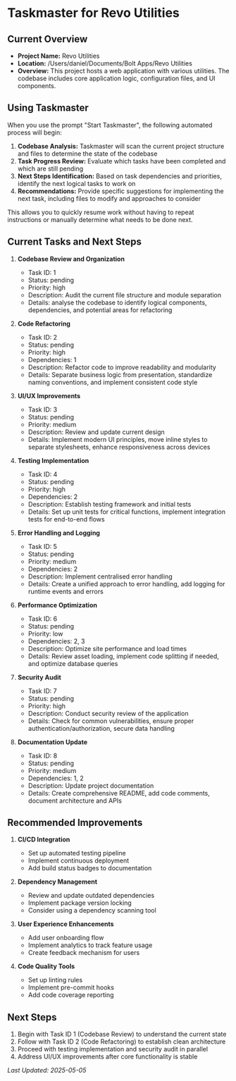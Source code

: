 # Taskmaster for Revo Utilities

## Current Overview

- **Project Name:** Revo Utilities
- **Location:** /Users/daniel/Documents/Bolt Apps/Revo Utilities
- **Overview:** This project hosts a web application with various utilities. The codebase includes core application logic, configuration files, and UI components.

## Using Taskmaster

When you use the prompt "Start Taskmaster", the following automated process will begin:

1. **Codebase Analysis:** Taskmaster will scan the current project structure and files to determine the state of the codebase
2. **Task Progress Review:** Evaluate which tasks have been completed and which are still pending
3. **Next Steps Identification:** Based on task dependencies and priorities, identify the next logical tasks to work on
4. **Recommendations:** Provide specific suggestions for implementing the next task, including files to modify and approaches to consider

This allows you to quickly resume work without having to repeat instructions or manually determine what needs to be done next.

## Current Tasks and Next Steps

1. **Codebase Review and Organization**
   - Task ID: 1
   - Status: pending
   - Priority: high
   - Description: Audit the current file structure and module separation
   - Details: analyse the codebase to identify logical components, dependencies, and potential areas for refactoring

2. **Code Refactoring**
   - Task ID: 2
   - Status: pending
   - Priority: high
   - Dependencies: 1
   - Description: Refactor code to improve readability and modularity
   - Details: Separate business logic from presentation, standardize naming conventions, and implement consistent code style

3. **UI/UX Improvements**
   - Task ID: 3
   - Status: pending
   - Priority: medium
   - Description: Review and update current design
   - Details: Implement modern UI principles, move inline styles to separate stylesheets, enhance responsiveness across devices

4. **Testing Implementation**
   - Task ID: 4
   - Status: pending
   - Priority: high
   - Dependencies: 2
   - Description: Establish testing framework and initial tests
   - Details: Set up unit tests for critical functions, implement integration tests for end-to-end flows

5. **Error Handling and Logging**
   - Task ID: 5
   - Status: pending
   - Priority: medium
   - Dependencies: 2
   - Description: Implement centralised error handling
   - Details: Create a unified approach to error handling, add logging for runtime events and errors

6. **Performance Optimization**
   - Task ID: 6
   - Status: pending
   - Priority: low
   - Dependencies: 2, 3
   - Description: Optimize site performance and load times
   - Details: Review asset loading, implement code splitting if needed, and optimize database queries

7. **Security Audit**
   - Task ID: 7
   - Status: pending
   - Priority: high
   - Description: Conduct security review of the application
   - Details: Check for common vulnerabilities, ensure proper authentication/authorization, secure data handling

8. **Documentation Update**
   - Task ID: 8
   - Status: pending
   - Priority: medium
   - Dependencies: 1, 2
   - Description: Update project documentation
   - Details: Create comprehensive README, add code comments, document architecture and APIs

## Recommended Improvements

1. **CI/CD Integration**
   - Set up automated testing pipeline
   - Implement continuous deployment
   - Add build status badges to documentation

2. **Dependency Management**
   - Review and update outdated dependencies
   - Implement package version locking
   - Consider using a dependency scanning tool

3. **User Experience Enhancements**
   - Add user onboarding flow
   - Implement analytics to track feature usage
   - Create feedback mechanism for users

4. **Code Quality Tools**
   - Set up linting rules
   - Implement pre-commit hooks
   - Add code coverage reporting

## Next Steps

1. Begin with Task ID 1 (Codebase Review) to understand the current state
2. Follow with Task ID 2 (Code Refactoring) to establish clean architecture
3. Proceed with testing implementation and security audit in parallel
4. Address UI/UX improvements after core functionality is stable

_Last Updated: 2025-05-05_